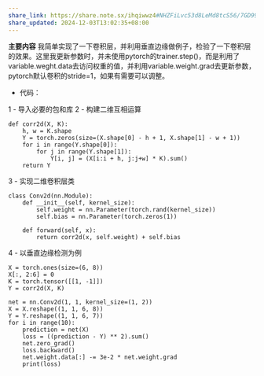 ```yaml
---
share_link: https://share.note.sx/ihqiwwz4#NHZFiLvc53d8LeMd8tcS56/7GD99aclVtjP0t/piaUU
share_updated: 2024-12-03T13:02:35+08:00
---
```

**主要内容** 我简单实现了一下卷积层，并利用垂直边缘做例子，检验了一下卷积层的效果。这里我更新参数时，并未使用pytorch的trainer.step()，而是利用了variable.weght.data去访问权重的值，并利用variable.weight.grad去更新参数，pytorch默认卷积的stride=1，如果有需要可以调整。

- 代码：

1 - 导入必要的包和库
2 - 构建二维互相运算
```
def corr2d(X, K):  
    h, w = K.shape  
    Y = torch.zeros(size=(X.shape[0] - h + 1, X.shape[1] - w + 1))  
    for i in range(Y.shape[0]):  
        for j in range(Y.shape[1]):  
            Y[i, j] = (X[i:i + h, j:j+w] * K).sum()  
    return Y
```
3 - 实现二维卷积层类
```
class Conv2d(nn.Module):  
    def __init__(self, kernel_size):  
        self.weight = nn.Parameter(torch.rand(kernel_size))  
        self.bias = nn.Parameter(torch.zeros(1))  
  
    def forward(self, x):  
        return corr2d(x, self.weight) + self.bias
```
4 - 以垂直边缘检测为例
```
X = torch.ones(size=(6, 8))  
X[:, 2:6] = 0  
K = torch.tensor([[1, -1]])  
Y = corr2d(X, K)  
  
net = nn.Conv2d(1, 1, kernel_size=(1, 2))  
X = X.reshape((1, 1, 6, 8))  
Y = Y.reshape((1, 1, 6, 7))  
for i in range(10):  
    prediction = net(X)  
    loss = ((prediction - Y) ** 2).sum()  
    net.zero_grad()  
    loss.backward()  
    net.weight.data[:] -= 3e-2 * net.weight.grad  
    print(loss)
```

